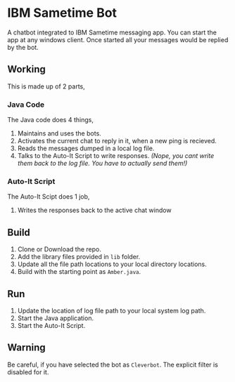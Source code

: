 # IBM Sametime Bot

A chatbot integrated to IBM Sametime messaging app. You can start the app at any windows client. Once started all your messages would be replied by the bot.

## Working

This is made up of 2 parts,

### Java Code

The Java code does 4 things,

1. Maintains and uses the bots.
2. Activates the current chat to reply in it, when a new ping is recieved.
3. Reads the messages dumped in a local log file.
4. Talks to the Auto-It Script to write responses. _(Nope, you cant write them back to the log file. You have to actually send them!)_

### Auto-It Script

The Auto-It Scipt does 1 job,

1. Writes the responses back to the active chat window 

## Build

1. Clone or Download the repo.
2. Add the library files provided in `lib` folder.
3. Update all the file path locations to your local directory locations.
4. Build with the starting point as `Amber.java`.

## Run

1. Update the location of log file path to your local system log path.
2. Start the Java application.
3. Start the Auto-It Script.

## Warning

Be careful, if you have selected the bot as `Cleverbot`. The explicit filter is disabled for it. 

